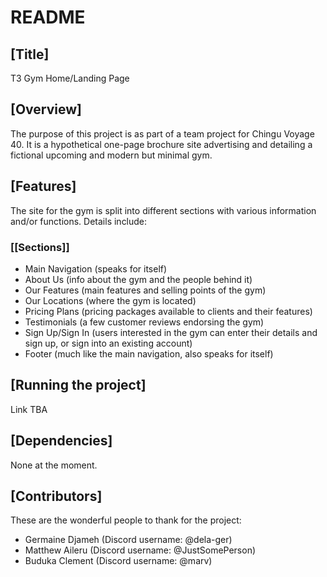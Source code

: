 # README

## [Title]

T3 Gym Home/Landing Page

## [Overview]

The purpose of this project is as part of a team project for Chingu Voyage 40. It is a hypothetical one-page brochure site advertising and detailing a fictional upcoming and modern but minimal gym.

## [Features]

The site for the gym is split into different sections with various information and/or functions. Details include:

### [[Sections]]

- Main Navigation (speaks for itself)
- About Us (info about the gym and the people behind it)
- Our Features (main features and selling points of the gym)
- Our Locations (where the gym is located)
- Pricing Plans (pricing packages available to clients and their features)
- Testimonials (a few customer reviews endorsing the gym)
- Sign Up/Sign In (users interested in the gym can enter their details and sign up, or sign into an existing account)
- Footer (much like the main navigation, also speaks for itself)

## [Running the project]

Link TBA

## [Dependencies]

None at the moment.

## [Contributors]

These are the wonderful people to thank for the project:

- Germaine Djameh (Discord username: @dela-ger)
- Matthew Aileru (Discord username: @JustSomePerson)
- Buduka Clement (Discord username: @marv)

